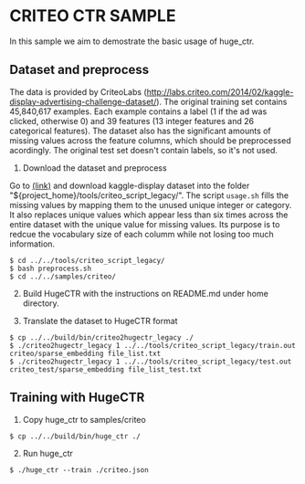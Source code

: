 # CRITEO CTR SAMPLE #
In this sample we aim to demostrate the basic usage of huge_ctr.

## Dataset and preprocess ##
The data is provided by CriteoLabs (http://labs.criteo.com/2014/02/kaggle-display-advertising-challenge-dataset/).
The original training set contains 45,840,617 examples.
Each example contains a label (1 if the ad was clicked, otherwise 0) and 39 features (13 integer features and 26 categorical features).
The dataset also has the significant amounts of missing values across the feature columns, which should be preprocessed acordingly.
The original test set doesn't contain labels, so it's not used.

1. Download the dataset and preprocess

Go to [(link)](http://labs.criteo.com/2014/02/kaggle-display-advertising-challenge-dataset/)
and download kaggle-display dataset into the folder "${project_home}/tools/criteo_script_legacy/".
The script `usage.sh` fills the missing values by mapping them to the unused unique integer or category.
It also replaces unique values which appear less than six times across the entire dataset with the unique value for missing values.
Its purpose is to redcue the vocabulary size of each columm while not losing too much information.

```shell
$ cd ../../tools/criteo_script_legacy/
$ bash preprocess.sh
$ cd ../../samples/criteo/
```

2. Build HugeCTR with the instructions on README.md under home directory.

3. Translate the dataset to HugeCTR format
```shell
$ cp ../../build/bin/criteo2hugectr_legacy ./
$ ./criteo2hugectr_legacy 1 ../../tools/criteo_script_legacy/train.out criteo/sparse_embedding file_list.txt
$ ./criteo2hugectr_legacy 1 ../../tools/criteo_script_legacy/test.out criteo_test/sparse_embedding file_list_test.txt
```

## Training with HugeCTR ##

1. Copy huge_ctr to samples/criteo
```shell
$ cp ../../build/bin/huge_ctr ./
```

2. Run huge_ctr
```shell
$ ./huge_ctr --train ./criteo.json
```
